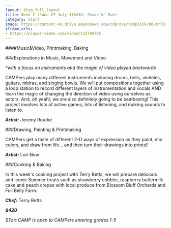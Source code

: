 ```yaml
---
layout: blog_full_layout
title: Week 2 (June 27-July 1)&#58; Shake N' Bake
category: start
image: https://content-na.drive.amazonaws.com/cdproxy/templink/h0utrT804vjLFSjwZkVlWAQGJURbaCUes055pYjxknULAYspN/alt/thumb?viewBox=1366
iframe_urls:
- https://player.vimeo.com/video/132750765
---
```


####Music&Video, Printmaking, Baking

###Explorations in Music, Movement and Video

_*with a focus on instruments and the magic of video played backwards_

CAMPers play many different instruments including drums, bells, ukeleles, guitars, mbiras, and singing bowls. We will put compositions together using a loop station to record different layers of instrumentation and vocals AND learn the magic of changing the direction of video using ourselves as actors. And, oh yeah!, we are also definitely going to be beatboxing! This project involves lots of active games, lots of listening, and making sounds to listen to. 

**_Artist:_** Jeremy Rourke


###Drawing, Painting & Printmaking

CAMPers get a taste of different 2-D ways of expression as they paint, mix colors, and draw from life... and then turn their drawings into prints!! 

**_Artist:_** Lori Now


###Cooking & Baking

In this week's cooking project with Terry Betts, we will prepare delicious and iconic Summer treats such as strawberry cobbler, raspberry buttermilk cake and peach crepes with local produce from Blossom Bluff Orchards and Full Belly Farm. 

**_Chef:_** Terry Betts

**_$420_**
 

*STart CAMP is open to CAMPers entering grades 1-5*

